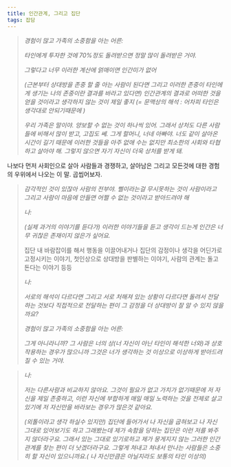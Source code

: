 ```yaml
---
title: 인간관계, 그리고 집단
tags: 잡담
---
```


> _경험이 많고 가족의 소중함을 아는 어른:_
>
> _타인에게 투자한 것에 70%정도 돌려받으면 정말 많이 돌려받은 거야._
>
> _그렇다고 너무 이러한 계산에 얽매이면 인간미가 없어_
>
> _(근본부터 상대방을 존중 할 줄 아는 사람이 된다면 그리고 이러한 존중이 타인에게 생기는 나의 존중이란 결과를 바라고 있다면) 인간관계의 결과로 어떠한 것을 얻을 것이라고 생각하지 않는 것이 제일 좋지 (= 문맥상의 해석 : 어차피  타인은 생각대로 안되기때문에 )_ 
>
> _우리 가족은 말이야. 양보할 수 없는 것이 하나씩 있어. 그래서 상처도 다른 사람들에 비해서 많이 받고, 고집도 쎄. 그게 할머니, 너네 아빠야. 너도 같이 살아온 시간이 길기 때문에 이러한 것들을 아주 없애 수는 없지만 최소한의 사회와 타협하고 살아야 해. 그렇지 않으면 자기 자신이 더욱 상처를 받게 돼._



나보다 먼저 사회인으로 살아 사람들과 경쟁하고,  살아남은 그리고 모든것에 대한 경험의 우위에서 나오는 이 말. 곱씹어보자.



> _감각적인 것이 있잖아 사람의 전부야. 삘이라는걸 무시못하는 것이 사람이라고 그리고 사람이 마음에 안들면 어쩔 수 없는 것이라고 받아드려야 해_
>
> _나:_
>
> _(실제 과거의 이야기를 듣다가) 이러한 이야기들을 듣고 생각이 드는게 인간은 너무 귀찮은 존재이지 않은가 싶어요._
>
> 집단 내 바람잡이를 해서 행동을 이끌어내거나 집단의 감정이나 생각을 어딘가로 고정시키는 이야기,  첫인상으로 상대방을 판별하는 이야기, 사람의 관계는 돌고 돈다는 이야기 등등
>
> _나:_
>
> _서로의 해석이 다르다면 그리고 서로 처해져 있는 상황이 다르다면 돌려서 전달하는 것보다 직접적으로 전달하는 편이 그 감정을 더 상대방이 잘 알 수 있지 않을까요?_
>
> _경험이 많고 가족의 소중함을 아는 어른:_
>
> _그게 아니라니까? 그 사람은 너의 상(너 자신이 아닌 타인이 해석한 너와)과 상호작용하는 경우가 많으니까 그것은 너가 생각하는 것 이상으로 이상하게 받아드려질 수 있는 거야._



> _나:_
>
> _저는 다른사람과 비교하지 않아요. 그것이 필요가 없고 가치가 없기때문에 저 자신을 제일 존중하고, 이런 자신에 부합하게 매일 매일 노력하는 것을 전제로 살고 있기에 저 자신만을 바라보는 경우가 많은것 같아요._
>
> _(외톨이라고 생각 하실수 있지만) 집단에 들어가서 나 자신을 굽혀보고 나 자신 그대로 있어보기도 하고 그래봤는데 제가 속함을 당하는 집단은 이런 저를 봐주지 않더라구요. 그래서 있는 그대로 있기로하고 제가 뭉게지지 않는 그러한 인간관계를 찾는 편이 더 낫겠더라구요. 그렇게 쳐내고 쳐내서 만나는 사람들은 소중히 할 자신이 있으니까요.( 나 자신만큼은 아닐지라도 보통의 타인 이상의)_


